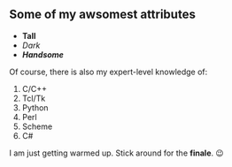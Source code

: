 ## Some of my awsomest attributes

- **Tall**
- *Dark*
- ***Handsome***

Of course, there is also my expert-level knowledge of:

1.  C/C++
2.  Tcl/Tk
3.  Python
4.  Perl
5.  Scheme
6.  C#

I am just getting warmed up.  Stick around for the **finale**. 😉
